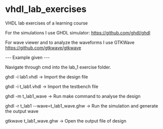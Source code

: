 # vhdl_lab_exercises
VHDL lab exercises of a learning course

For the simulations I use GHDL simulator:
https://github.com/ghdl/ghdl

For wave viewer and to analyze the waveforms I use GTKWave
https://github.com/gtkwave/gtkwave

--- Example given ---

Navigate through cmd into the lab_1 exercise folder.

ghdl -i lab1.vhdl -> Import the design file

ghdl -i t_lab1.vhdl -> Import the testbench file

ghdl -m t_lab1_wave -> Run make command to analyse the design

ghdl -r t_lab1 --wave=t_lab1_wave.ghw -> Run the simulation and generate the output wave

gtkwave t_lab1_wave.ghw -> Open the output file of design

